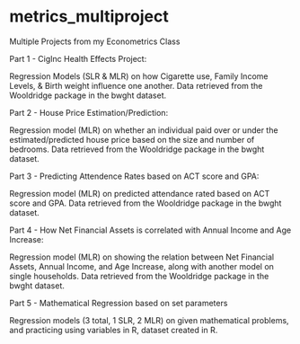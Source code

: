 # metrics_multiproject
Multiple Projects from my Econometrics Class

Part 1  - CigInc Health Effects Project:

Regression Models (SLR & MLR) on how Cigarette use, Family Income Levels, & Birth weight influence one another. Data retrieved from the Wooldridge package in the bwght dataset.

Part 2  - House Price Estimation/Prediction:

Regression model (MLR) on whether an individual paid over or under the estimated/predicted house price based on the size and number of bedrooms. Data retrieved from the Wooldridge package in the bwght dataset.

Part 3  - Predicting Attendence Rates based on ACT score and GPA:

Regression model (MLR) on predicted attendance rated based on ACT score and GPA. Data retrieved from the Wooldridge package in the bwght dataset.


Part 4  - How Net Financial Assets is correlated with Annual Income and Age Increase:

Regression model (MLR) on showing the relation between Net Financial Assets, Annual Income, and Age Increase, along with another model on single households. Data retrieved from the Wooldridge package in the bwght dataset.

Part 5  - Mathematical Regression based on set parameters

Regression models (3 total, 1 SLR, 2 MLR) on given mathematical problems, and practicing using variables in R, dataset created in R.
